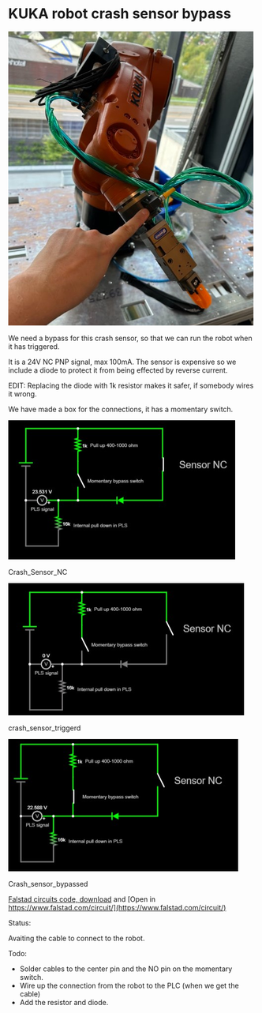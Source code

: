 # KUKA robot crash sensor bypass

![Connections_in_box.jpg](Connections_in_box.jpg)

We need a bypass for this crash sensor, so that we can run the robot when it has triggered.

It is a 24V NC PNP signal, max 100mA. The sensor is expensive so we include a diode to protect it from being effected by reverse current.

EDIT: Replacing the diode with 1k resistor makes it safer, if somebody wires it wrong.

We have made a box for the connections, it has a momentary switch.

![Crash_Sensor_NC.jpg](Crash_Sensor_NC.jpg)

Crash_Sensor_NC

![crash_sensor_triggerd.jpg](crash_sensor_triggerd.jpg)

crash_sensor_triggerd

![Crash_sensor_bypassed.jpg](Crash_sensor_bypassed.jpg)

Crash_sensor_bypassed

[Falstad circuits code, download](Robot_crash_sensor_bypass.txt) and [Open in https://www.falstad.com/circuit/](https://www.falstad.com/circuit/)

Status: 

Avaiting the cable to connect to the robot.

Todo: 
* Solder cables to the center pin and the NO pin on the momentary switch.
* Wire up the connection from the robot to the PLC (when we get the cable)
* Add the resistor and diode. 
